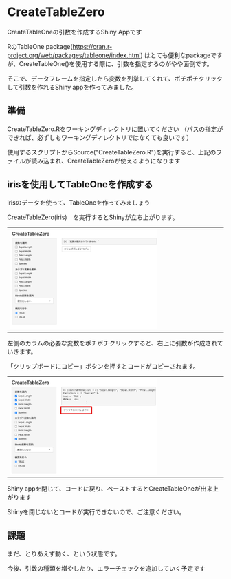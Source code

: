 # CreateTableZero
CreateTableOneの引数を作成するShiny Appです

RのTableOne package(https://cran.r-project.org/web/packages/tableone/index.html) はとても便利なpackageですが、CreateTableOne()を使用する際に、引数を指定するのがやや面倒です。

そこで、データフレームを指定したら変数を列挙してくれて、ポチポチクリックして引数を作れるShiny appを作ってみました。

## 準備
CreateTableZero.Rをワーキングディレクトリに置いてください
（パスの指定ができれば、必ずしもワーキングディレクトリではなくても良いです）

使用するスクリプトからSource("CreateTableZero.R")を実行すると、上記のファイルが読み込まれ、CreateTableZeroが使えるようになります

## irisを使用してTableOneを作成する
irisのデータを使って、TableOneを作ってみましょう

CreateTableZero(iris)　を実行するとShinyが立ち上がります。

<table><tr><td>
  <img src= zero1.png width = 70%>
</td></tr></table>


左側のカラムの必要な変数をポチポチクリックすると、右上に引数が作成されていきます。

「クリップボードにコピー」ボタンを押すとコードがコピーされます。

<table><tr><td>
  <img src= zero2.png width = 70%>
</td></tr></table>

Shiny appを閉じて、コードに戻り、ペーストするとCreateTableOneが出来上がります

Shinyを閉じないとコードが実行できないので、ご注意ください。

## 課題
まだ、とりあえず動く、という状態です。

今後、引数の種類を増やしたり、エラーチェックを追加していく予定です
